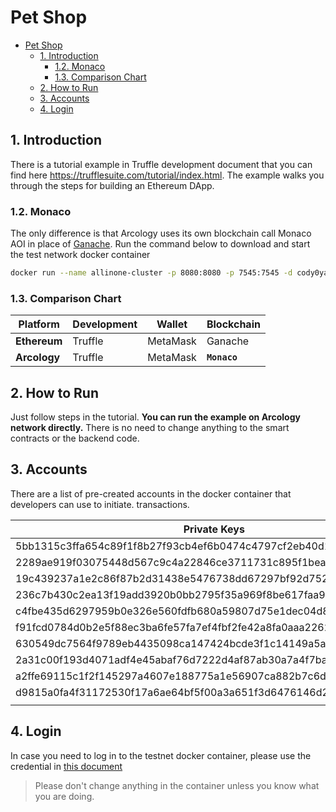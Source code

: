 # Pet Shop
- [Pet Shop](#pet-shop)
  - [1. Introduction](#1-introduction)
    - [1.2. Monaco](#12-monaco)
    - [1.3. Comparison Chart](#13-comparison-chart)
  - [2. How to Run](#2-how-to-run)
  - [3. Accounts](#3-accounts)
  - [4. Login](#4-login)

## 1. Introduction
There is a tutorial example in Truffle development document that you can find here https://trufflesuite.com/tutorial/index.html. The example walks you through the steps for building an Ethereum DApp.

### 1.2. Monaco
The only difference is that Arcology uses its own blockchain call Monaco AOI in place of [Ganache](https://trufflesuite.com/ganache/). Run the command below to download and start the test network docker container

```sh
docker run --name allinone-cluster -p 8080:8080 -p 7545:7545 -d cody0yang/cluster:1.13 /root/dstart.sh chainID:100 rpcPort:7545
```

### 1.3. Comparison Chart

|Platform|Development|Wallet|Blockchain|
|---|---|---|---|
|**Ethereum**|Truffle|MetaMask|Ganache|
|**Arcology**|Truffle|MetaMask|**`Monaco`**|

## 2. How to Run
Just follow steps in the tutorial. **You can run the example on Arcology network directly.** There is no need to change anything to the smart contracts or the backend code. 


## 3. Accounts
There are a list of pre-created accounts in the docker container that developers can use to initiate. transactions.

|Private Keys|Addresses|Balances|
|---|---|---|
|5bb1315c3ffa654c89f1f8b27f93cb4ef6b0474c4797cf2eb40d1bdd98dc26e7|0xaB01a3BfC5de6b5Fc481e18F274ADBdbA9B111f0|160000000000000000000
|2289ae919f03075448d567c9c4a22846ce3711731c895f1bea572cef25bb346f|0x21522c86A586e696961b68aa39632948D9F11170|329000000000000000000
|19c439237a1e2c86f87b2d31438e5476738dd67297bf92d752b16bdb4ff37aa2|0xa75Cd05BF16BbeA1759DE2A66c0472131BC5Bd8D|391000000000000000000
|236c7b430c2ea13f19add3920b0bb2795f35a969f8be617faa9629bc5f6201f1|0x2c7161284197e40E83B1b657e98B3bb8FF3C90ed|374000000000000000000
|c4fbe435d6297959b0e326e560fdfb680a59807d75e1dec04d873fcd5b36597b|0x57170608aE58b7d62dCdC3cbDb564C05dDBB7eee|850000000000000000000
|f91fcd0784d0b2e5f88ec3ba6fe57fa7ef4fbf2fe42a8fa0aaa22625d2147a7a|0x9F79316c20f3F83Fcf43deE8a1CeA185A47A5c45|427000000000000000000
|630549dc7564f9789eb4435098ca147424bcde3f1c14149a5ab18e826868f337|0x9f9E0F23aFd5404b34006678c900629183c9A25d|172000000000000000000
|2a31c00f193d4071adf4e45abaf76d7222d4af87ab30a7a4f7bae51e28aceb0a|0xd7cB260c7658589fe68789F2d678e1e85F7e4831|978000000000000000000
|a2ffe69115c1f2f145297a4607e188775a1e56907ca882b7c6def550f218fa84|0x230DCCC4660dcBeCb8A6AEA1C713eE7A04B35cAD|927000000000000000000
|d9815a0fa4f31172530f17a6ae64bf5f00a3a651f3d6476146d2c62ae5527dc4|x8aa62d370585e28fd2333325d3dbaef6112279Ce |701000000000000000000
|||

## 4. Login
In case you need to log in to the testnet docker container, please use the credential in [this document](../testnet/testnet-docker-allinone.md)
>Please don't change anything in the container unless you know what you are doing.

